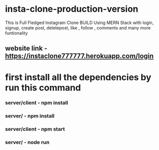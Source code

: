 # insta-clone-production-version
This is Full Fledged Instagram Clone BUILD Using MERN Stack with login, signup, create post, deletepost, like , follow , comments and many more funtionality


## website link - https://instaclone777777.herokuapp.com/login

# first install all the dependencies by run this command

### server/client - npm install
### server/  - npm install

### server/client - npm start
### server/ - node run 
